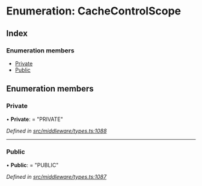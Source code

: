 # Enumeration: CacheControlScope

## Index

### Enumeration members

* [Private](middleware.cachecontrolscope.md#private)
* [Public](middleware.cachecontrolscope.md#public)

## Enumeration members

###  Private

• **Private**: = "PRIVATE"

*Defined in [src/middleware/types.ts:1088](https://github.com/PolymathNetwork/polymesh-sdk/blob/7e9a732/src/middleware/types.ts#L1088)*

___

###  Public

• **Public**: = "PUBLIC"

*Defined in [src/middleware/types.ts:1087](https://github.com/PolymathNetwork/polymesh-sdk/blob/7e9a732/src/middleware/types.ts#L1087)*

